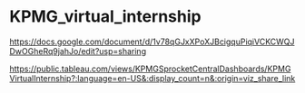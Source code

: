 # KPMG_virtual_internship



https://docs.google.com/document/d/1v78qGJxXPoXJBcigquPiqiVCKCWQJDwOGheRq9jahJo/edit?usp=sharing


https://public.tableau.com/views/KPMGSprocketCentralDashboards/KPMGVirtualInternship?:language=en-US&:display_count=n&:origin=viz_share_link
